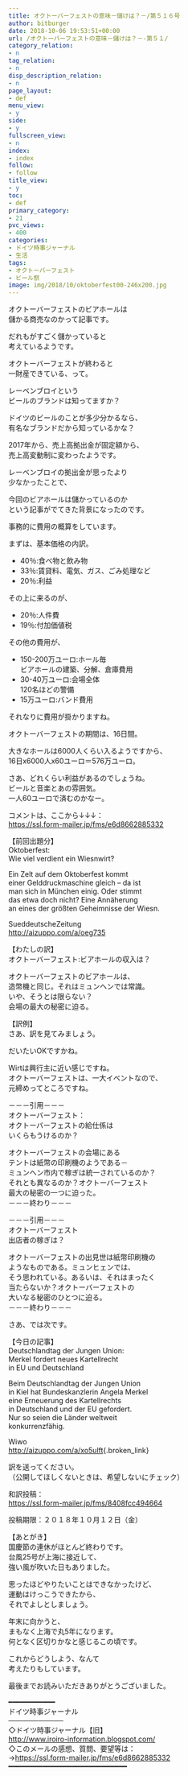 ```yaml
---
title: オクトーバーフェストの意味－儲けは？－/第５１６号
author: bitburger
date: 2018-10-06 19:53:51+00:00
url: /オクトーバーフェストの意味－儲けは？－-第５１/
category_relation:
- n
tag_relation:
- n
disp_description_relation:
- n
page_layout:
- def
menu_view:
- y
side:
- y
fullscreen_view:
- n
index:
- index
follow:
- follow
title_view:
- y
toc:
- def
primary_category:
- 21
pvc_views:
- 400
categories:
- ドイツ時事ジャーナル
- 生活
tags:
- オクトーバーフェスト
- ビール祭
image: img/2018/10/oktoberfest00-246x200.jpg
---
```

オクトーバーフェストのビアホールは  
儲かる商売なのかって記事です。  
  
だれもがすごく儲かっていると  
考えているようです。  
  
オクトーバーフェストが終わると  
一財産できている、って。

レーベンブロイという  
ビールのブランドは知ってますか？  
  
ドイツのビールのことが多少分かるなら、  
有名なブランドだから知っているかな？  
  
2017年から、売上高拠出金が固定額から、  
売上高変動制に変わったようです。  
  
レーベンブロイの拠出金が思ったより  
少なかったことで、  
  
今回のビアホールは儲かっているのか  
という記事がでてきた背景になったのです。

事務的に費用の概算をしています。  
  
まずは、基本価格の内訳。  
  


  * 40％:食べ物と飲み物
  * 33％:賃貸料、電気、ガス、ごみ処理など
  * 20％:利益

その上に来るのが、  
  


  * 20％:人件費
  * 19％:付加価値税

その他の費用が、  
  


  * 150-200万ユーロ:ホール毎  
    ビアホールの建築、分解、倉庫費用
  * 30-40万ユーロ:会場全体  
    120名ほどの警備
  * 15万ユーロ:バンド費用

それなりに費用が掛かりますね。  
  
オクトーバーフェストの期間は、16日間。  
  
大きなホールは6000人くらい入るようですから、  
16日x6000人x60ユーロ＝576万ユーロ。  
  
さあ、どれくらい利益があるのでしょうね。  
ビールと音楽とあの雰囲気。  
一人60ユーロで済むのかなー。

コメントは、ここから↓↓↓：  
<https://ssl.form-mailer.jp/fms/e6d8662885332>

【前回出題分】  
Oktoberfest:  
Wie viel verdient ein Wiesnwirt?  
  
Ein Zelt auf dem Oktoberfest kommt  
einer Gelddruckmaschine gleich &#8211; da ist  
man sich in München einig. Oder stimmt  
das etwa doch nicht? Eine Annäherung  
an eines der größten Geheimnisse der Wiesn.  
  
SueddeutscheZeitung  
<http://aizuppo.com/a/oeg735>

【わたしの訳】  
オクトーバーフェスト:ビアホールの収入は？  
  
オクトーバーフェストのビアホールは、  
造幣機と同じ。それはミュンヘンでは常識。  
いや、そうとは限らない？  
会場の最大の秘密に迫る。

【訳例】  
さあ、訳を見てみましょう。  
  
だいたいOKですかね。  
  
Wirtは興行主に近い感じですね。  
オクトーバーフェストは、一大イベントなので、  
元締めってところですね。

－－－引用－－－  
オクトーバーフェスト：  
オクトーバーフェストの給仕係は  
いくらもうけるのか？  
  
オクトーバーフェストの会場にある  
テントは紙幣の印刷機のようである－  
ミュンヘン市内で稼ぎは統一されているのか？  
それとも異なるのか？オクトーバーフェスト  
最大の秘密の一つに迫った。  
－－－終わり－－－

－－－引用－－－  
オクトーバーフェスト  
出店者の稼ぎは？  
  
オクトーバーフェストの出見世は紙幣印刷機の  
ようなものである。ミュンヒェンでは、  
そう思われている。あるいは、それはまったく  
当たらないか？オクトーバーフェストの  
大いなる秘密のひとつに迫る。  
－－－終わり－－－

さあ、では次です。  
  
【今日の記事】  
Deutschlandtag der Jungen Union:  
Merkel fordert neues Kartellrecht  
in EU und Deutschland  
  
Beim Deutschlandtag der Jungen Union  
in Kiel hat Bundeskanzlerin Angela Merkel  
eine Erneuerung des Kartellrechts  
in Deutschland und der EU gefordert.  
Nur so seien die Länder weltweit  
konkurrenzfähig.  
  
Wiwo  
<http://aizuppo.com/a/xo5ulft>{.broken_link}

訳を送ってください。  
（公開してほしくないときは、希望しないにチェック）  
  
和訳投稿：  
 <https://ssl.form-mailer.jp/fms/8408fcc494664>  
  
投稿期限：２０１８年１０月１２日（金）

【あとがき】  
国慶節の連休がほとんど終わりです。  
台風25号が上海に接近して、  
強い風が吹いた日もありました。  
  
思ったほどやりたいことはできなかったけど、  
運動はけっこうできたから、  
それでよしとしましょう。  
  
年末に向かうと、  
まもなく上海で丸5年になります。  
何となく区切りかなと感じるこの頃です。  
  
これからどうしよう、なんて  
考えたりもしています。  
  
最後までお読みいただきありがとうございました。

━━━━━━━━━━━  
ドイツ時事ジャーナル  
───────────  
◇ドイツ時事ジャーナル【旧】  
<http://www.iroiro-information.blogspot.com/>  
◇このメールの感想、質問、要望等は：  
-><https://ssl.form-mailer.jp/fms/e6d8662885332>  
━━━━━━━━━━━━━━━━━━━━━━━━━━━━